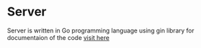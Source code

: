 # Server

Server is written in Go programming language using gin library
for documentaion of the code  [visit here](DOCS.md)
